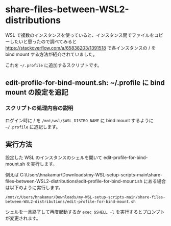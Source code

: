 share-files-between-WSL2-distributions
======================================

WSL で複数のインスタンスを使っていると、インスタンス間でファイルをコピーしたいと思ったので調べてみると
https://stackoverflow.com/a/65838203/1391518 で各インスタンスの / を bind mount する方法が紹介されていました。

これを `~/.profile` に追加するスクリプトです。

## edit-profile-for-bind-mount.sh: ~/.profile に bind mount の設定を追記
### スクリプトの処理内容の説明

ログイン時に / を `/mnt/wsl/$WSL_DISTRO_NAME` に bind mount するように `~/.profile` に追記します。

## 実行方法

設定した WSL のインスタンスのシェルを開いて edit-profile-for-bind-mount.sh を実行します。


例えば C:\Users\hnakamur\Downloads\my-WSL-setup-scripts-main\share-files-between-WSL2-distributions\edit-profile-for-bind-mount.sh にある場合は以下のように実行します。

```
/mnt/c/Users/hnakamur/Downloads/my-WSL-setup-scripts-main/share-files-between-WSL2-distributions/edit-profile-for-bind-mount.sh
```

シェルを一旦終了して再度起動するか `exec $SHELL -l` を実行するとプロンプトが変更されます。
